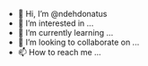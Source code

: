 - 👋 Hi, I’m @ndehdonatus
- 👀 I’m interested in ...
- 🌱 I’m currently learning ...
- 💞️ I’m looking to collaborate on ...
- 📫 How to reach me ...

<!---
ndehdonatus/ndehdonatus is a ✨ special ✨ repository because its `README.md` (this file) appears on your GitHub profile.
You can click the Preview link to take a look at your changes.
--->
